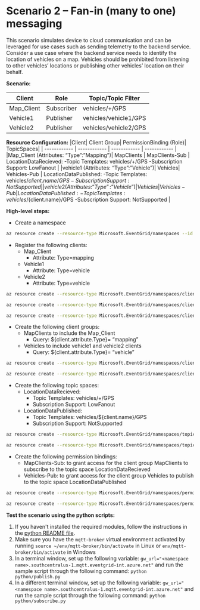 # Scenario 2 – Fan-in (many to one) messaging
This scenario simulates device to cloud communication and can be leveraged for use cases such as sending telemetry to the backend service. Consider a use case where the backend service needs to identify the location of vehicles on a map. Vehicles should be prohibited from listening to other vehicles’ locations or publishing other vehicles’ location on their behalf.

**Scenario:**

|Client | Role | Topic/Topic Filter|
| ------------ | ------------ | ------------ |
|Map_Client | Subscriber | vehicles/+/GPS |
|Vehicle1 | Publisher | vehicles/vehicle1/GPS |
|Vehicle2 | Publisher | vehicles/vehicle2/GPS |

**Resource Configuration:**
|Client| Client Group| PermissionBinding (Role)| TopicSpaces|
| ------------ | ------------ | ------------ | ------------ |
|Map_Client (Attributes: “Type”:”Mapping”)| MapClients | MapClients-Sub |  LocationDataRecieved: -Topic Templates: vehicles/+/GPS -Subscription Support: LowFanout |
|vehicle1 (Attributes: “Type”:”Vehicle”)| Vehicles| Vehicles-Pub |  LocationDataPublished: -Topic Templates: vehicles/${client.name}/GPS -Subscription Support: NotSupported |
|vehicle2 (Attributes: “Type”:”Vehicle”)| Vehicles| Vehicles-Pub |  LocationDataPublished: -Topic Templates: vehicles/${client.name}/GPS -Subscription Support: NotSupported |


**High-level steps:**
- Create a namespace
```bash
az resource create --resource-type Microsoft.EventGrid/namespaces --id /subscriptions/<Subscription ID>/resourceGroups/MQTT-Pri-Prev-rg1/providers/Microsoft.EventGrid/namespaces/Scenario2 --is-full-object --api-version 2022-10-15-preview --properties @C:\jsons\Scenario2\NS_Scenario2.json
```
- Register the following clients:
	- Map_Client 
		- Attribute: Type=mapping
	- Vehicle1
		- Attribute: Type=vehicle
	- Vehicle2
		- Attribute: Type=vehicle
```bash
az resource create --resource-type Microsoft.EventGrid/namespaces/clients --id /subscriptions/<Subscription ID>/resourceGroups/MQTT-Pri-Prev-rg1/providers/Microsoft.EventGrid/namespaces/Scenario2/clients/Map_Client --api-version 2022-10-15-preview --properties @C:\jsons\Scenario2\C_Map_Client.json

az resource create --resource-type Microsoft.EventGrid/namespaces/clients --id /subscriptions/<Subscription ID>/resourceGroups/MQTT-Pri-Prev-rg1/providers/Microsoft.EventGrid/namespaces/Scenario2/clients/Vehicle1 --api-version 2022-10-15-preview --properties @C:\jsons\Scenario2\C_Vehicle1.json

az resource create --resource-type Microsoft.EventGrid/namespaces/clients --id /subscriptions/<Subscription ID>/resourceGroups/MQTT-Pri-Prev-rg1/providers/Microsoft.EventGrid/namespaces/Scenario2/clients/Vehicle2 --api-version 2022-10-15-preview --properties @C:\jsons\Scenario2\C_Vehicle2.json
```
- Create the following client groups:
	- MapClients to include the Map_Client
		- Query: ${client.attribute.Type}= “mapping”
	- Vehicles to include vehicle1 and vehicle2 clients
		- Query: ${client.attribute.Type}= “vehicle”
```bash
az resource create --resource-type Microsoft.EventGrid/namespaces/clientGroups --id /subscriptions/<Subscription ID>/resourceGroups/MQTT-Pri-Prev-rg1/providers/Microsoft.EventGrid/namespaces/Scenario2/clientGroups/MapClients --api-version 2022-10-15-preview --properties @C:\jsons\Scenario2\CG_MapClients.json

az resource create --resource-type Microsoft.EventGrid/namespaces/clientGroups --id /subscriptions/<Subscription ID>/resourceGroups/MQTT-Pri-Prev-rg1/providers/Microsoft.EventGrid/namespaces/Scenario2/clientGroups/Vehicles --api-version 2022-10-15-preview --properties @C:\jsons\Scenario2\CG_Vehicles.json
```
- Create the following topic spaces:
	- LocationDataRecieved:
		- Topic Templates: vehicles/+/GPS
		- Subscription Support: LowFanout
	- LocationDataPublished:
		- Topic Templates: vehicles/${client.name}/GPS
		- Subscription Support: NotSupported
```bash
az resource create --resource-type Microsoft.EventGrid/namespaces/topicSpaces --id /subscriptions/<Subscription ID>/resourceGroups/MQTT-Pri-Prev-rg1/providers/Microsoft.EventGrid/namespaces/Scenario2/topicSpaces/LocationDataRecieved --api-version 2022-10-15-preview --properties @C:\jsons\Scenario2\TS_LocationDataRecieved.json

az resource create --resource-type Microsoft.EventGrid/namespaces/topicSpaces --id /subscriptions/<Subscription ID>/resourceGroups/MQTT-Pri-Prev-rg1/providers/Microsoft.EventGrid/namespaces/Scenario2/topicSpaces/LocationDataPublished --api-version 2022-10-15-preview --properties @C:\jsons\Scenario2\TS_LocationDataPublished.json
```

- Create the following permission bindings:
	- MapClients-Sub: to grant access for the client group MapClients to subscribe to the topic space LocationDataRecieved
	- Vehicles-Pub: to grant access for the client group Vehicles to publish to the topic space LocationDataPublished
```bash
az resource create --resource-type Microsoft.EventGrid/namespaces/permissionBindings --id /subscriptions/<Subscription ID>/resourceGroups/MQTT-Pri-Prev-rg1/providers/Microsoft.EventGrid/namespaces/Scenario2/permissionBindings/MapClients-Sub --api-version 2022-10-15-preview --properties @C:\jsons\Scenario2\PB_MapClients-Sub.json

az resource create --resource-type Microsoft.EventGrid/namespaces/permissionBindings --id /subscriptions/<Subscription ID>/resourceGroups/MQTT-Pri-Prev-rg1/providers/Microsoft.EventGrid/namespaces/Scenario2/permissionBindings/Vehicles-Pub --api-version 2022-10-15-preview --properties @C:\jsons\Scenario2\PB_Vehicles-Pub.json
```

**Test the scenario using the python scripts:**
1. If you haven't installed the required modules, follow the instructions in the [python README file](../python/README.md).
2. Make sure you have the `mqtt-broker` virtual environment activated by running `source ~/env/mqtt-broker/bin/activate` in Linux or `env/mqtt-broker/bin/activate` in Windows
3. In a terminal window, set up the following variable: `gw_url="<namespace name>.southcentralus-1.mqtt.eventgrid-int.azure.net"` and run the sample script through the following command: `python python/publish.py`
4. In a different terminal window, set up the following variable: `gw_url="<namespace name>.southcentralus-1.mqtt.eventgrid-int.azure.net"` and run the sample script through the following command: `python python/subscribe.py`
